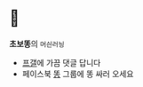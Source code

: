 # 🦉

**초보똥**의 `머싄러닁`

- [프갤](http://gall.dcinside.com/board/lists/?id=programming)에 가끔 댓글 답니다
- 페이스북 [똥](https://www.facebook.com/groups/1416821628336729/) 그룹에 똥 싸러 오세요
